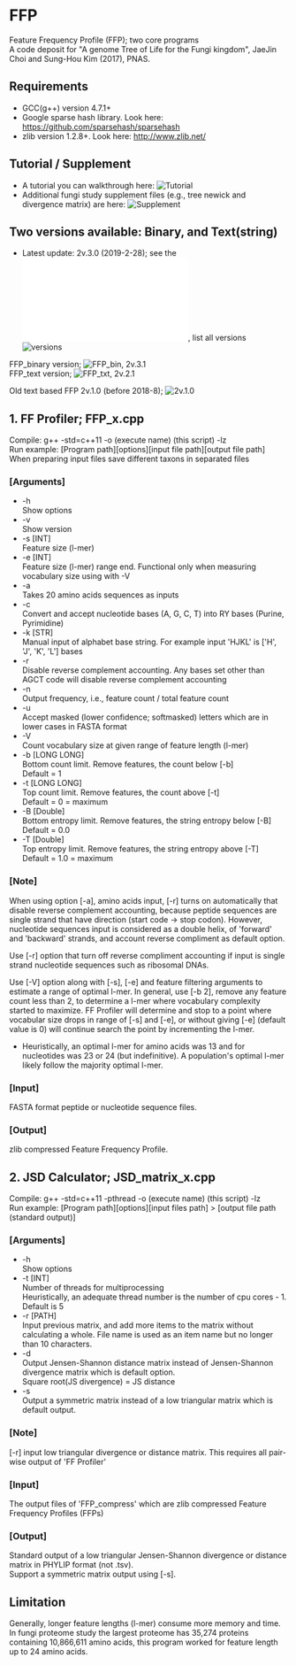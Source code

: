 # FFP
Feature Frequency Profile (FFP); two core programs  
A code deposit for "A genome Tree of Life for the Fungi kingdom", JaeJin Choi and Sung-Hou Kim (2017), PNAS.  


## Requirements  
- GCC(g++) version 4.7.1+  
- Google sparse hash library. Look here: https://github.com/sparsehash/sparsehash  
- zlib version 1.2.8+. Look here: http://www.zlib.net/  
  
  
## Tutorial / Supplement
* A tutorial you can walkthrough here: ![Tutorial](example)
* Additional fungi study supplement files (e.g., tree newick and divergence matrix) are here: ![Supplement](fungi_tree_supplement)  
  
  
## Two versions available: Binary, and Text(string)    
* Latest update: 2v.3.0 (2019-2-28); see the ![update history](versions/update_history.txt), list all versions ![versions](versions)  

FFP_binary version; ![FFP_bin, 2v.3.1](versions/2v.3.0/)  
FFP_text version; ![FFP_txt, 2v.2.1](versions/2v.2.1/FFP_txt)  

Old text based FFP 2v.1.0 (before 2018-8); ![2v.1.0](versions/2v.1.0)  
  
## 1. FF Profiler; FFP_x.cpp  
Compile: g++ -std=c++11 -o (execute name) (this script) -lz  
Run example: [Program path][options][input file path][output file path]  
When preparing input files save different taxons in separated files  

### [Arguments]
* -h  
    Show options  
* -v  
    Show version 
* -s [INT]  
    Feature size (l-mer)  
* -e [INT]  
    Feature size (l-mer) range end. Functional only when measuring vocabulary size using with -V  
* -a  
    Takes 20 amino acids sequences as inputs  
* -c  
    Convert and accept nucleotide bases (A, G, C, T) into RY bases (Purine, Pyrimidine)
* -k [STR]  
    Manual input of alphabet base string. For example input 'HJKL' is ['H', 'J', 'K', 'L'] bases  
* -r  
    Disable reverse complement accounting. Any bases set other than AGCT code will disable reverse complement accounting  
* -n  
    Output frequency, i.e., feature count / total feature count  
* -u  
    Accept masked (lower confidence; softmasked) letters which are in lower cases in FASTA format  
* -V  
    Count vocabulary size at given range of feature length (l-mer)  
* -b [LONG LONG]  
    Bottom count limit. Remove features, the count below [-b]  
    Default = 1
* -t [LONG LONG]  
    Top count limit. Remove features, the count above [-t]  
    Default = 0 = maximum  
* -B [Double]  
    Bottom entropy limit. Remove features, the string entropy below [-B]  
    Default = 0.0
* -T [Double]  
    Top entropy limit. Remove features, the string entropy above [-T]  
    Default = 1.0 = maximum
    

### [Note]

When using option [-a], amino acids input, [-r] turns on automatically that disable reverse complement accounting, because peptide sequences are single strand that have direction (start code -> stop codon). However, nucleotide sequences input is considered as a double helix, of 'forward' and 'backward' strands, and account reverse compliment as default option.

Use [-r] option that turn off reverse compliment accounting if input is single strand nucleotide sequences such as ribosomal DNAs.

Use [-V] option along with [-s], [-e] and feature filtering arguments to estimate a range of optimal l-mer. In general, use [-b 2], remove any feature count less than 2, to determine a l-mer where vocabulary complexity started to maximize. FF Profiler will determine and stop to a point where vocabular size drops in range of [-s] and [-e], or without giving [-e] (default value is 0) will continue search the point by incrementing the l-mer.  
* Heuristically, an optimal l-mer for amino acids was 13 and for nucleotides was 23 or 24 (but indefinitive). A population's optimal l-mer likely follow the majority optimal l-mer.  

### [Input]
FASTA format peptide or nucleotide sequence files. 


### [Output]
zlib compressed Feature Frequency Profile.



## 2. JSD Calculator; JSD_matrix_x.cpp  
Compile: g++ -std=c++11 -pthread -o (execute name) (this script) -lz  
Run example: [Program path][options][input files path] > [output file path (standard output)]  

### [Arguments]

* -h  
    Show options  
* -t [INT]  
    Number of threads for multiprocessing  
    Heuristically, an adequate thread number is the number of cpu cores - 1. Default is 5
* -r [PATH]  
    Input previous matrix, and add more items to the matrix without calculating a whole. File name is used as an item name but no longer than 10 characters.
* -d  
    Output Jensen-Shannon distance matrix instead of Jensen-Shannon divergence matrix which is default option.  
    Square root(JS divergence) = JS distance  
* -s  
    Output a symmetric matrix instead of a low triangular matrix which is default output.  

### [Note]
[-r] input low triangular divergence or distance matrix. This requires all pair-wise output of 'FF Profiler'


### [Input]
The output files of 'FFP_compress' which are zlib compressed Feature Frequency Profiles (FFPs)


### [Output]
Standard output of a low triangular Jensen-Shannon divergence or distance matrix in PHYLIP format (not .tsv).  
Support a symmetric matrix output using [-s].

## Limitation
Generally, longer feature lengths (l-mer) consume more memory and time.  
In fungi proteome study the largest proteome has 35,274 proteins containing 10,866,611 amino acids, this program worked for feature length up to 24 amino acids.

